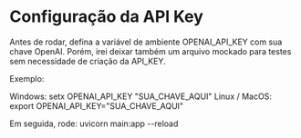 # Configuração da API Key
Antes de rodar, defina a variável de ambiente OPENAI_API_KEY com sua chave OpenAI. Porém, irei deixar também um arquivo mockado para testes sem necessidade de criação da API_KEY.

Exemplo:

Windows:
  setx OPENAI_API_KEY "SUA_CHAVE_AQUI"
Linux / MacOS:
  export OPENAI_API_KEY="SUA_CHAVE_AQUI"

Em seguida, rode:
  uvicorn main:app --reload
